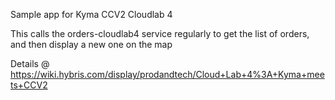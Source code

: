 Sample app for Kyma CCV2 Cloudlab 4

This calls the orders-cloudlab4 service regularly to get the list of orders, and then display a new one on the map

Details @ https://wiki.hybris.com/display/prodandtech/Cloud+Lab+4%3A+Kyma+meets+CCV2
